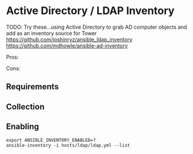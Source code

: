 # Active Directory / LDAP Inventory

TODO: Try these...using Active Directory to grab AD computer objects and add as an inventory source for Tower
https://github.com/joshinryz/ansible_ldap_inventory
https://github.com/mdhowle/ansible-ad-inventory

Pros:

Cons:


## Requirements


## Collection


## Enabling

```
export ANSIBLE_INVENTORY_ENABLED=?
ansible-inventory -i hosts/ldap/ldap.yml --list
```